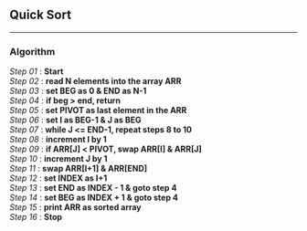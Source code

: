## Quick Sort
---
### Algorithm

*Step 01* : **Start**\
*Step 02* : **read N elements into the array ARR**\
*Step 03* : **set BEG as 0 & END as N-1**\
*Step 04* : **if beg > end, return**\
*Step 05* : **set PIVOT as last element in the ARR**\
*Step 06* : **set I as BEG-1 & J as BEG**\
*Step 07* : **while J <= END-1, repeat steps 8 to 10**\
*Step 08* : **increment I by 1**\
*Step 09* : **if ARR[J] < PIVOT, swap ARR[I] & ARR[J]**\
*Step 10* : **increment J by 1**\
*Step 11* : **swap ARR[I+1] & ARR[END]**\
*Step 12* : **set INDEX as I+1**\
*Step 13* : **set END as INDEX - 1 & goto step 4**\
*Step 14* : **set BEG as INDEX + 1 & goto step 4**\
*Step 15* : **print ARR as sorted array**\
*Step 16* : **Stop**